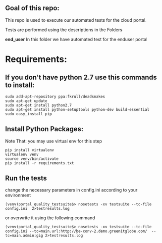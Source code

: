 
## Goal of this repo:
This repo is used to execute our automated tests for the cloud portal.

Tests are performed using the descriptions in the Folders

**end_user**
In this folder we have automated test for the enduser portal

# Requirements:

If you don't have python 2.7 use this commands to install:
-----------------------------------------------------------
```
sudo add-apt-repository ppa:fkrull/deadsnakes
sudo apt-get update
sudo apt-get install python2.7
sudo apt-get install python-setuptools python-dev build-essential
sudo easy_install pip
```

Install Python Packages:
------------------------
Note That: you may use virtual env for this step
```
pip install virtualenv
virtualenv venv
source venv/bin/activate
pip install -r requirements.txt
```

Run the tests
---------------
change the necessary parameters in config.ini according to your environment
```
(venv)portal_quality_testsuite$> nosetests -xv testsuite --tc-file config.ini  2>testresults.log
```

or overwrite it using the following command
```
(venv)portal_quality_testsuite$> nosetests -xv testsuite --tc-file config.ini --tc=main.url:http://be-conv-2.demo.greenitglobe.com/  --tc=main.admin:gig 2>testresults.log
```